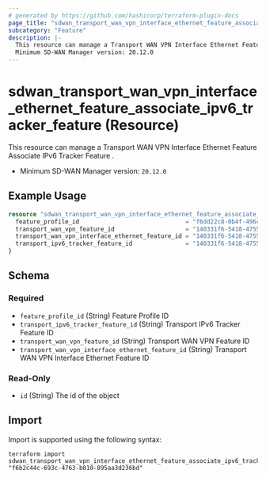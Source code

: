 ```yaml
---
# generated by https://github.com/hashicorp/terraform-plugin-docs
page_title: "sdwan_transport_wan_vpn_interface_ethernet_feature_associate_ipv6_tracker_feature Resource - terraform-provider-sdwan"
subcategory: "Feature"
description: |-
  This resource can manage a Transport WAN VPN Interface Ethernet Feature Associate IPv6 Tracker Feature .
  Minimum SD-WAN Manager version: 20.12.0
---
```


# sdwan_transport_wan_vpn_interface_ethernet_feature_associate_ipv6_tracker_feature (Resource)

This resource can manage a Transport WAN VPN Interface Ethernet Feature Associate IPv6 Tracker Feature .
  - Minimum SD-WAN Manager version: `20.12.0`

## Example Usage

```terraform
resource "sdwan_transport_wan_vpn_interface_ethernet_feature_associate_ipv6_tracker_feature" "example" {
  feature_profile_id                              = "f6dd22c8-0b4f-496c-9a0b-6813d1f8b8ac"
  transport_wan_vpn_feature_id                    = "140331f6-5418-4755-a059-13c77eb96037"
  transport_wan_vpn_interface_ethernet_feature_id = "140331f6-5418-4755-a059-13c77eb96037"
  transport_ipv6_tracker_feature_id               = "140331f6-5418-4755-a059-13c77eb96037"
}
```

<!-- schema generated by tfplugindocs -->
## Schema

### Required

- `feature_profile_id` (String) Feature Profile ID
- `transport_ipv6_tracker_feature_id` (String) Transport IPv6 Tracker Feature ID
- `transport_wan_vpn_feature_id` (String) Transport WAN VPN Feature ID
- `transport_wan_vpn_interface_ethernet_feature_id` (String) Transport WAN VPN Interface Ethernet Feature ID

### Read-Only

- `id` (String) The id of the object

## Import

Import is supported using the following syntax:

```shell
terraform import sdwan_transport_wan_vpn_interface_ethernet_feature_associate_ipv6_tracker_feature.example "f6b2c44c-693c-4763-b010-895aa3d236bd"
```
